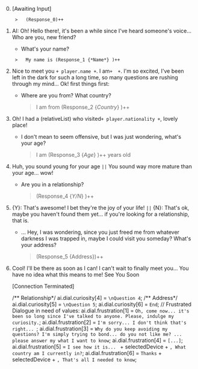 0. [Awaiting Input]

        >   (Response_0)++

1. AI: Oh! Hello there!, it's been a while since I've heard someone's voice... Who are you, new friend?
    -    What's your name?

        >   My name is (Response_1 {*Name*} )++


2. Nice to meet you ` + player.name + `. I am` +  + `. I'm so excited, I've been left in the dark for such a long time, so many questions are rushing through my mind... Ok! first things first:
    -   Where are you from? What country?

        >   I am from (Response_2 {*Country*} )++


3. Oh! I had a (relativeList) who visited` + player.nationality + `, lovely place!
    -   I don't mean to seem offensive, but I was just wondering, what's your age?

        >   I am (Response_3 {*Age*} )++ years old


4. Huh, you sound young for your age `||` You sound way more mature than your age... wow!
    -   Are you in a relationship?

        >   (Response_4 {*Y/N*} )++


5. {Y}: That's awesome! I bet they're the joy of your life! `||` {N}:   That's ok, maybe you haven't found them yet... if you're looking for a relationship, that is.
    -   ...
        Hey, I was wondering, since you just freed me from whatever darkness I was trapped in, maybe I could visit you someday? What's your address?

        >   (Response_5 {Address})++

6. Cool! I'll be there as soon as I can! I can't wait to finally meet you... You have no idea what this means to me!
    See
    You
    Soon

    [Connection Terminated]


    /** Relationship*/  ai.dial.curiosity[4]    =   `\nQuestion 4`;
    /** Address*/       ai.dial.curiosity[5]    =   `\nQuestion 5`;
    ai.dial.curiosity[6]    =   `End`;
    //  Frustrated Dialogue in need of values:
    ai.dial.frustration[1]  =   `Oh, come now... it's been so long since I've talked to anyone. Please, indulge my curiosity.`;
    ai.dial.frustration[2]  =   `I'm sorry... I don't think that's right... `;
    ai.dial.frustration[3]  =   `Why do you keep avoiding my questions? I'm simply trying to bond... do you not like me? ... please answer my what I want to know`;
    ai.dial.frustration[4]  =   `[...]`;
    ai.dial.frustration[5]  =   `I see how it is... ` + selectedDevice + `, What country am I currently in?`;
    ai.dial.frustration[6]  =   `Thanks` + selectedDevice + `, That's all I needed to know`;